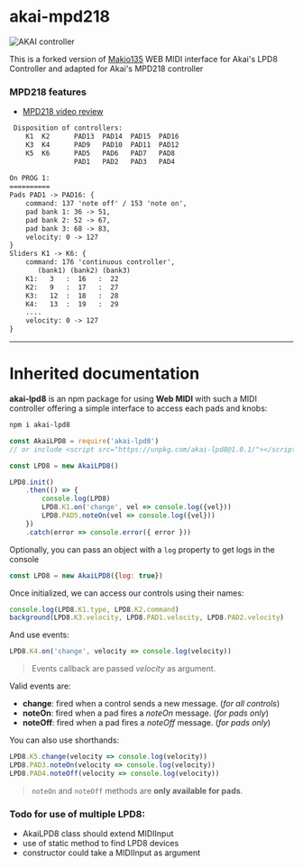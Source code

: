 akai-mpd218
==========

![AKAI controller](https://encrypted-tbn2.gstatic.com/shopping?q=tbn:ANd9GcRh7fVvUnaD6QuP7JXNwLEbZ7k9h9hNpKIEiwlwrm1qO2I4p-YODONAy32bn96S_MctZ6Yce3ae46V6pKwA7l46Q6IvQ464KZMF373MCHa9j7ekNS9qUkhX0g&usqp=CAc)

This is a forked version of [Makio135](http://makio135.com/) WEB MIDI interface for Akai's LPD8 Controller and adapted for Akai's MPD218 controller

### MPD218 features
- [MPD218 video review](https://www.youtube.com/watch?v=-X7p1fu8T3w)
```txt
 Disposition of controllers:
    K1  K2      PAD13  PAD14  PAD15  PAD16
    K3  K4      PAD9   PAD10  PAD11  PAD12
    K5  K6      PAD5   PAD6   PAD7   PAD8
                PAD1   PAD2   PAD3   PAD4
                
On PROG 1:
==========
Pads PAD1 -> PAD16: {
    command: 137 'note off' / 153 'note on',
    pad bank 1: 36 -> 51,
    pad bank 2: 52 -> 67,
    pad bank 3: 68 -> 83,
    velocity: 0 -> 127
}
Sliders K1 -> K6: {
    command: 176 'continuous controller',
       (bank1) (bank2) (bank3)
    K1:   3   :  16   :  22 
    K2:   9   :  17   :  27
    K3:   12  :  18   :  28
    K4:   13  :  19   :  29
    ....
    velocity: 0 -> 127
}
```

<hr />

# Inherited documentation 

**akai-lpd8** is an npm package for using **Web MIDI** with such a MIDI controller offering a simple interface to access each pads and knobs:
```bash
npm i akai-lpd8
```

```js
const AkaiLPD8 = require('akai-lpd8')
// or include <script src="https://unpkg.com/akai-lpd8@1.0.1/"></script>

const LPD8 = new AkaiLPD8()

LPD8.init()
    .then(() => {
        console.log(LPD8)
        LPD8.K1.on('change', vel => console.log({vel}))
        LPD8.PAD5.noteOn(vel => console.log({vel}))
    })
    .catch(error => console.error({ error }))
```

Optionally, you can pass an object with a `log` property to get logs in the console
```js
const LPD8 = new AkaiLPD8({log: true})
```

Once initialized, we can access our controls using their names:
```js
console.log(LPD8.K1.type, LPD8.K2.command)
background(LPD8.K3.velocity, LPD8.PAD1.velocity, LPD8.PAD2.velocity)
```

And use events:
```js
LPD8.K4.on('change', velocity => console.log(velocity))
```
> Events callback are passed *velocity* as argument.

Valid events are:
- **change**: fired when a control sends a new message. (*for all controls*)
- **noteOn**: fired when a pad fires a *noteOn* message. (*for pads only*)
- **noteOff**: fired when a pad fires a *noteOff* message. (*for pads only*)

You can also use shorthands:
```js
LPD8.K5.change(velocity => console.log(velocity))
LPD8.PAD3.noteOn(velocity => console.log(velocity))
LPD8.PAD4.noteOff(velocity => console.log(velocity))
```
> `noteOn` and `noteOff` methods are **only available for pads**.


### Todo for use of multiple LPD8:
- AkaiLPD8 class should extend MIDIInput
- use of static method to find LPD8 devices
- constructor could take a MIDIInput as argument
